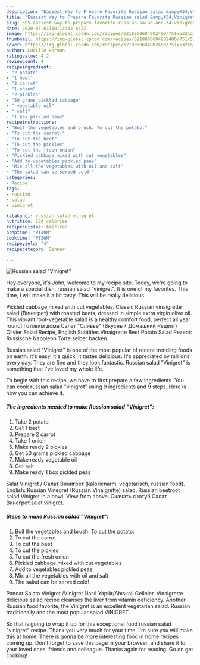 ```yaml
---
description: "Easiest Way to Prepare Favorite Russian salad &amp;#34;Vinigret&amp;#34;"
title: "Easiest Way to Prepare Favorite Russian salad &amp;#34;Vinigret&amp;#34;"
slug: 395-easiest-way-to-prepare-favorite-russian-salad-and-34-vinigret-and-34
date: 2020-07-01T10:13:02.642Z
image: https://img-global.cpcdn.com/recipes/6218860684902400/751x532cq70/russian-salad-vinigret-recipe-main-photo.jpg
thumbnail: https://img-global.cpcdn.com/recipes/6218860684902400/751x532cq70/russian-salad-vinigret-recipe-main-photo.jpg
cover: https://img-global.cpcdn.com/recipes/6218860684902400/751x532cq70/russian-salad-vinigret-recipe-main-photo.jpg
author: Lucille Harmon
ratingvalue: 4.2
reviewcount: 4
recipeingredient:
- "2 potato"
- "1 beet"
- "2 carrot"
- "1 onion"
- "2 pickles"
- "50 grams pickled cabbage"
- " vegetable oil"
- " salt"
- "1 box pickled peas"
recipeinstructions:
- "Boil the vegetables and brush. To cut the potato."
- "To cut the carrot."
- "To cut the beet"
- "To cut the pickles"
- "To cut the fresh onion"
- "Pickled cabbage mixed with cut vegetables"
- "Add to vegetables pickled peas"
- "Mix all the vegetables with oil and salt"
- "The salad can be served cold!"
categories:
- Recipe
tags:
- russian
- salad
- vinigret

katakunci: russian salad vinigret 
nutrition: 184 calories
recipecuisine: American
preptime: "PT40M"
cooktime: "PT36M"
recipeyield: "4"
recipecategory: Dinner

---
```



![Russian salad &#34;Vinigret&#34;](https://img-global.cpcdn.com/recipes/6218860684902400/751x532cq70/russian-salad-vinigret-recipe-main-photo.jpg)

Hey everyone, it's John, welcome to my recipe site. Today, we're going to make a special dish, russian salad &#34;vinigret&#34;. It is one of my favorites. This time, I will make it a bit tasty. This will be really delicious.

Pickled cabbage mixed with cut vegetables. Classic Russian vinaigrette salad (Винегрет) with roasted beets, dressed in simple extra virgin olive oil. This vibrant root-vegetable salad is a healthy comfort food, perfect all year round! Готовим дома Салат &#34;Оливье&#34; (Вкусный Домашний Рецепт) Olivier Salad Recipe, English Subtitles Vinaigrette Beet Potato Salad Rezept: Russische Napoleon Torte selber backen.

Russian salad &#34;Vinigret&#34; is one of the most popular of recent trending foods on earth. It's easy, it's quick, it tastes delicious. It's appreciated by millions every day. They are fine and they look fantastic. Russian salad &#34;Vinigret&#34; is something that I've loved my whole life.


To begin with this recipe, we have to first prepare a few ingredients. You can cook russian salad &#34;vinigret&#34; using 9 ingredients and 9 steps. Here is how you can achieve it.

<!--inarticleads1-->

##### The ingredients needed to make Russian salad &#34;Vinigret&#34;:

1. Take 2 potato
1. Get 1 beet
1. Prepare 2 carrot
1. Take 1 onion
1. Make ready 2 pickles
1. Get 50 grams pickled cabbage
1. Make ready  vegetable oil
1. Get  salt
1. Make ready 1 box pickled peas


Salat Vinigret / Салат Винигрет (kalorienarm, vegetarisch, russian food). English: Russian Vinegret (Russian Vinaigrette) salad. Russian beetroot salad Vinigret in a bowl. View from above. Скачать с ютуб Салат Винегрет,salat vinigret. 

<!--inarticleads2-->

##### Steps to make Russian salad &#34;Vinigret&#34;:

1. Boil the vegetables and brush. To cut the potato.
1. To cut the carrot.
1. To cut the beet
1. To cut the pickles
1. To cut the fresh onion
1. Pickled cabbage mixed with cut vegetables
1. Add to vegetables pickled peas
1. Mix all the vegetables with oil and salt
1. The salad can be served cold!


Pancar Salata Vinigret /Vinigret Nasıl Yapılır/Ahıskalı Gelinler. Vinaigrette delicious salad recipe cleanses the liver from vitamin deficiency. Another Russian food favorite, the Vinigret is an excellent vegetarian salad. Russian traditionally and the most popular salad VINIGRET. 

So that is going to wrap it up for this exceptional food russian salad &#34;vinigret&#34; recipe. Thank you very much for your time. I'm sure you will make this at home. There is gonna be more interesting food in home recipes coming up. Don't forget to save this page in your browser, and share it to your loved ones, friends and colleague. Thanks again for reading. Go on get cooking!
